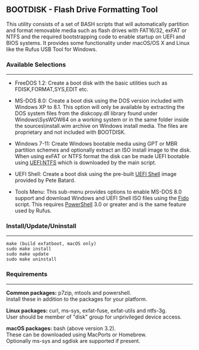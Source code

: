 ## BOOTDISK - Flash Drive Formatting Tool

This utility consists of a set of BASH scripts that will automatically partition and format removable media such as flash drives with FAT16/32, exFAT or NTFS and the required bootstrapping code to enable startup on UEFI and BIOS systems. It provides some functionality under macOS/OS X and Linux like the Rufus USB Tool for Windows.

### Available Selections
---

- FreeDOS 1.2: Create a boot disk with the basic utilities such as FDISK,FORMAT,SYS,EDIT etc.

- MS-DOS 8.0: Create a boot disk using the DOS version included with Windows XP to 8.1. This option will only be available by extracting the DOS system files from the diskcopy.dll library found under Windows\SysWOW64 on a working system or in the same folder inside the sources\install.wim archive on Windows install media. The files are proprietary and not included with BOOTDISK.

- Windows 7-11: Create Windows bootable media using GPT or MBR partition schemes and optionally extract an ISO install image to the disk. When using exFAT or NTFS format the disk can be made UEFI bootable using [UEFI:NTFS](https://github.com/pbatard/uefi-ntfs) which is downloaded by the main script.

- UEFI Shell: Create a boot disk using the pre-built [UEFI Shell](https://github.com/pbatard/UEFI-Shell) image provided by Pete Batard.

- Tools Menu: This sub-menu provides options to enable MS-DOS 8.0 support and download Windows and UEFI
Shell ISO files using the [Fido](https://github.com/pbatard/Fido) script. This requires [PowerShell](https://learn.microsoft.com/en-us/powershell/scripting/install/installing-powershell?view=powershell-7.3) 3.0 or greater and is the same feature used by Rufus.

### Install/Update/Uninstall
---
```
make (build exfatboot, macOS only)
sudo make install
sudo make update
sudo make uninstall
```

### Requirements
---
**Common packages:** p7zip, mtools and powershell.  
Install these in addition to the packages for your platform.

**Linux packages:** curl, ms-sys, exfat-fuse, exfat-utils and ntfs-3g.  
User should be member of "disk" group for unprivileged device access. 

**macOS packages:** bash (above version 3.2).  
These can be downloaded using MacPorts or Homebrew.  
Optionally ms-sys and sgdisk are supported if present.
